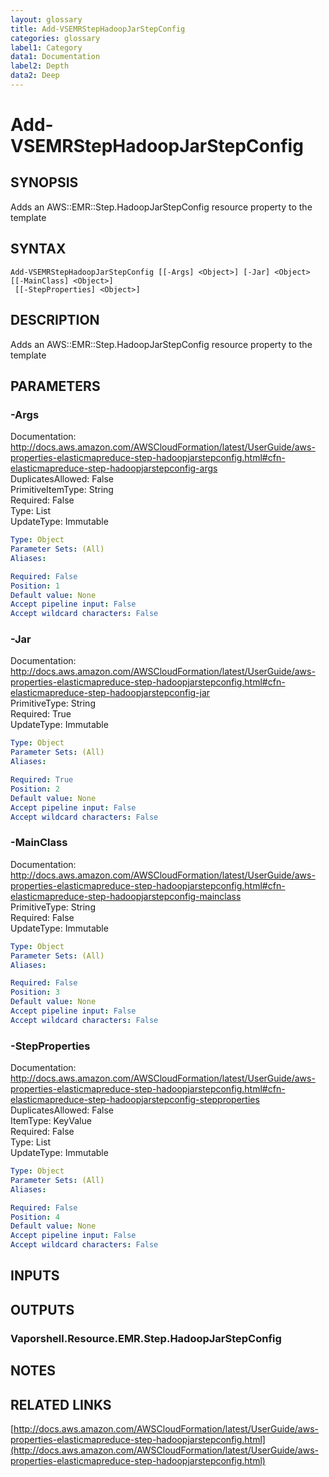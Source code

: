 ```yaml
---
layout: glossary
title: Add-VSEMRStepHadoopJarStepConfig
categories: glossary
label1: Category
data1: Documentation
label2: Depth
data2: Deep
---
```


# Add-VSEMRStepHadoopJarStepConfig

## SYNOPSIS
Adds an AWS::EMR::Step.HadoopJarStepConfig resource property to the template

## SYNTAX

```
Add-VSEMRStepHadoopJarStepConfig [[-Args] <Object>] [-Jar] <Object> [[-MainClass] <Object>]
 [[-StepProperties] <Object>]
```

## DESCRIPTION
Adds an AWS::EMR::Step.HadoopJarStepConfig resource property to the template

## PARAMETERS

### -Args
Documentation: http://docs.aws.amazon.com/AWSCloudFormation/latest/UserGuide/aws-properties-elasticmapreduce-step-hadoopjarstepconfig.html#cfn-elasticmapreduce-step-hadoopjarstepconfig-args    
DuplicatesAllowed: False    
PrimitiveItemType: String    
Required: False    
Type: List    
UpdateType: Immutable

```yaml
Type: Object
Parameter Sets: (All)
Aliases: 

Required: False
Position: 1
Default value: None
Accept pipeline input: False
Accept wildcard characters: False
```

### -Jar
Documentation: http://docs.aws.amazon.com/AWSCloudFormation/latest/UserGuide/aws-properties-elasticmapreduce-step-hadoopjarstepconfig.html#cfn-elasticmapreduce-step-hadoopjarstepconfig-jar    
PrimitiveType: String    
Required: True    
UpdateType: Immutable

```yaml
Type: Object
Parameter Sets: (All)
Aliases: 

Required: True
Position: 2
Default value: None
Accept pipeline input: False
Accept wildcard characters: False
```

### -MainClass
Documentation: http://docs.aws.amazon.com/AWSCloudFormation/latest/UserGuide/aws-properties-elasticmapreduce-step-hadoopjarstepconfig.html#cfn-elasticmapreduce-step-hadoopjarstepconfig-mainclass    
PrimitiveType: String    
Required: False    
UpdateType: Immutable

```yaml
Type: Object
Parameter Sets: (All)
Aliases: 

Required: False
Position: 3
Default value: None
Accept pipeline input: False
Accept wildcard characters: False
```

### -StepProperties
Documentation: http://docs.aws.amazon.com/AWSCloudFormation/latest/UserGuide/aws-properties-elasticmapreduce-step-hadoopjarstepconfig.html#cfn-elasticmapreduce-step-hadoopjarstepconfig-stepproperties    
DuplicatesAllowed: False    
ItemType: KeyValue    
Required: False    
Type: List    
UpdateType: Immutable

```yaml
Type: Object
Parameter Sets: (All)
Aliases: 

Required: False
Position: 4
Default value: None
Accept pipeline input: False
Accept wildcard characters: False
```

## INPUTS

## OUTPUTS

### Vaporshell.Resource.EMR.Step.HadoopJarStepConfig

## NOTES

## RELATED LINKS

[http://docs.aws.amazon.com/AWSCloudFormation/latest/UserGuide/aws-properties-elasticmapreduce-step-hadoopjarstepconfig.html](http://docs.aws.amazon.com/AWSCloudFormation/latest/UserGuide/aws-properties-elasticmapreduce-step-hadoopjarstepconfig.html)

